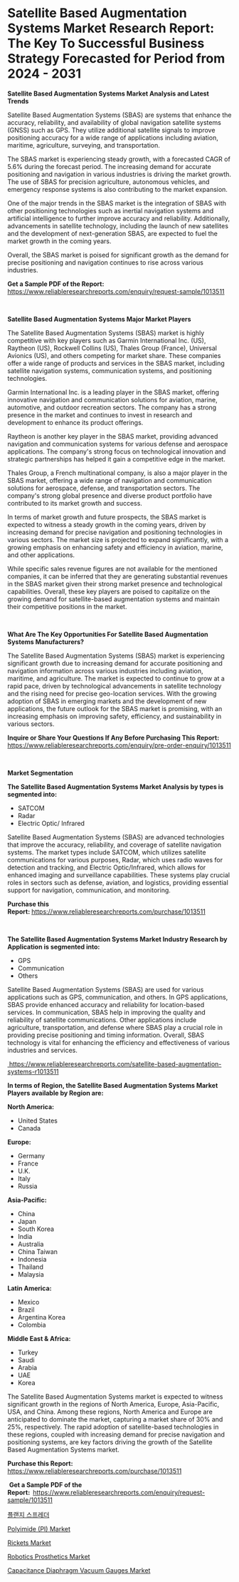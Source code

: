<p><h1>Satellite Based Augmentation Systems Market Research Report: The Key To Successful Business Strategy Forecasted for Period from 2024 - 2031</h1></p><p><strong>Satellite Based Augmentation Systems Market Analysis and Latest Trends</strong></p>
<p><p>Satellite Based Augmentation Systems (SBAS) are systems that enhance the accuracy, reliability, and availability of global navigation satellite systems (GNSS) such as GPS. They utilize additional satellite signals to improve positioning accuracy for a wide range of applications including aviation, maritime, agriculture, surveying, and transportation.</p><p>The SBAS market is experiencing steady growth, with a forecasted CAGR of 5.6% during the forecast period. The increasing demand for accurate positioning and navigation in various industries is driving the market growth. The use of SBAS for precision agriculture, autonomous vehicles, and emergency response systems is also contributing to the market expansion.</p><p>One of the major trends in the SBAS market is the integration of SBAS with other positioning technologies such as inertial navigation systems and artificial intelligence to further improve accuracy and reliability. Additionally, advancements in satellite technology, including the launch of new satellites and the development of next-generation SBAS, are expected to fuel the market growth in the coming years.</p><p>Overall, the SBAS market is poised for significant growth as the demand for precise positioning and navigation continues to rise across various industries.</p></p>
<p><strong>Get a Sample PDF of the Report:&nbsp;</strong> <a href="https://www.reliableresearchreports.com/enquiry/request-sample/1013511">https://www.reliableresearchreports.com/enquiry/request-sample/1013511</a></p>
<p>&nbsp;</p>
<p><strong>Satellite Based Augmentation Systems Major Market Players</strong></p>
<p><p>The Satellite Based Augmentation Systems (SBAS) market is highly competitive with key players such as Garmin International Inc. (US), Raytheon (US), Rockwell Collins (US), Thales Group (France), Universal Avionics (US), and others competing for market share. These companies offer a wide range of products and services in the SBAS market, including satellite navigation systems, communication systems, and positioning technologies.</p><p>Garmin International Inc. is a leading player in the SBAS market, offering innovative navigation and communication solutions for aviation, marine, automotive, and outdoor recreation sectors. The company has a strong presence in the market and continues to invest in research and development to enhance its product offerings.</p><p>Raytheon is another key player in the SBAS market, providing advanced navigation and communication systems for various defense and aerospace applications. The company's strong focus on technological innovation and strategic partnerships has helped it gain a competitive edge in the market.</p><p>Thales Group, a French multinational company, is also a major player in the SBAS market, offering a wide range of navigation and communication solutions for aerospace, defense, and transportation sectors. The company's strong global presence and diverse product portfolio have contributed to its market growth and success.</p><p>In terms of market growth and future prospects, the SBAS market is expected to witness a steady growth in the coming years, driven by increasing demand for precise navigation and positioning technologies in various sectors. The market size is projected to expand significantly, with a growing emphasis on enhancing safety and efficiency in aviation, marine, and other applications.</p><p>While specific sales revenue figures are not available for the mentioned companies, it can be inferred that they are generating substantial revenues in the SBAS market given their strong market presence and technological capabilities. Overall, these key players are poised to capitalize on the growing demand for satellite-based augmentation systems and maintain their competitive positions in the market.</p></p>
<p>&nbsp;</p>
<p><strong>What Are The Key Opportunities For Satellite Based Augmentation Systems Manufacturers?</strong></p>
<p><p>The Satellite Based Augmentation Systems (SBAS) market is experiencing significant growth due to increasing demand for accurate positioning and navigation information across various industries including aviation, maritime, and agriculture. The market is expected to continue to grow at a rapid pace, driven by technological advancements in satellite technology and the rising need for precise geo-location services. With the growing adoption of SBAS in emerging markets and the development of new applications, the future outlook for the SBAS market is promising, with an increasing emphasis on improving safety, efficiency, and sustainability in various sectors.</p></p>
<p><strong>Inquire or Share Your Questions If Any Before Purchasing This Report:</strong> <a href="https://www.reliableresearchreports.com/enquiry/pre-order-enquiry/1013511">https://www.reliableresearchreports.com/enquiry/pre-order-enquiry/1013511</a></p>
<p>&nbsp;</p>
<p><strong>Market Segmentation</strong></p>
<p><strong>The Satellite Based Augmentation Systems Market Analysis by types is segmented into:</strong></p>
<p><ul><li>SATCOM</li><li>Radar</li><li>Electric Optic/ Infrared</li></ul></p>
<p><p>Satellite Based Augmentation Systems (SBAS) are advanced technologies that improve the accuracy, reliability, and coverage of satellite navigation systems. The market types include SATCOM, which utilizes satellite communications for various purposes, Radar, which uses radio waves for detection and tracking, and Electric Optic/Infrared, which allows for enhanced imaging and surveillance capabilities. These systems play crucial roles in sectors such as defense, aviation, and logistics, providing essential support for navigation, communication, and monitoring.</p></p>
<p><strong>Purchase this Report:&nbsp;</strong><a href="https://www.reliableresearchreports.com/purchase/1013511">https://www.reliableresearchreports.com/purchase/1013511</a></p>
<p>&nbsp;</p>
<p><strong>The Satellite Based Augmentation Systems Market Industry Research by Application is segmented into:</strong></p>
<p><ul><li>GPS</li><li>Communication</li><li>Others</li></ul></p>
<p><p>Satellite Based Augmentation Systems (SBAS) are used for various applications such as GPS, communication, and others. In GPS applications, SBAS provide enhanced accuracy and reliability for location-based services. In communication, SBAS help in improving the quality and reliability of satellite communications. Other applications include agriculture, transportation, and defense where SBAS play a crucial role in providing precise positioning and timing information. Overall, SBAS technology is vital for enhancing the efficiency and effectiveness of various industries and services.</p></p>
<p><a href="https://www.reliableresearchreports.com/satellite-based-augmentation-systems-r1013511">&nbsp;https://www.reliableresearchreports.com/satellite-based-augmentation-systems-r1013511</a></p>
<p><strong>In terms of Region, the Satellite Based Augmentation Systems Market Players available by Region are:</strong></p>
<p>
    <p> <strong> North America: </strong>
        <ul>
            <li>United States</li>
            <li>Canada</li>
        </ul>
        </p> 
    <p> <strong> Europe: </strong>
        <ul>
            <li>Germany</li>
            <li>France</li>
            <li>U.K.</li>
            <li>Italy</li>
            <li>Russia</li>
        </ul>
        </p> 
    <p> <strong> Asia-Pacific: </strong>
        <ul>
            <li>China</li>
            <li>Japan</li>
            <li>South Korea</li>
            <li>India</li>
            <li>Australia</li>
            <li>China Taiwan</li>
            <li>Indonesia</li>
            <li>Thailand</li>
            <li>Malaysia</li>
        </ul>
        </p> 
    <p> <strong> Latin America: </strong>
        <ul>
            <li>Mexico</li>
            <li>Brazil</li>
            <li>Argentina Korea</li>
            <li>Colombia</li>
        </ul>
        </p> 
    <p> <strong> Middle East & Africa: </strong>
        <ul>
            <li>Turkey</li>
            <li>Saudi</li>
            <li>Arabia</li>
            <li>UAE</li>
            <li>Korea</li>
        </ul>
    </p>
    </p>
<p><p>The Satellite Based Augmentation Systems market is expected to witness significant growth in the regions of North America, Europe, Asia-Pacific, USA, and China. Among these regions, North America and Europe are anticipated to dominate the market, capturing a market share of 30% and 25%, respectively. The rapid adoption of satellite-based technologies in these regions, coupled with increasing demand for precise navigation and positioning systems, are key factors driving the growth of the Satellite Based Augmentation Systems market.</p></p>
<p><strong>Purchase this Report: </strong><a href="https://www.reliableresearchreports.com/purchase/1013511">https://www.reliableresearchreports.com/purchase/1013511</a></p>
<p>&nbsp;<strong>Get a Sample PDF of the Report:&nbsp;&nbsp;</strong><a href="https://www.reliableresearchreports.com/enquiry/request-sample/1013511">https://www.reliableresearchreports.com/enquiry/request-sample/1013511</a></p>
<p><strong></strong></p>
<p><p><a href="https://medium.com/@clairhane1954/%ED%94%8C%EB%9E%9C%EC%A7%80-%EC%A0%84%ED%8C%8C%EA%B8%B0-%EC%8B%9C%EC%9E%A5-%EC%A1%B0%EC%82%AC-%EB%B3%B4%EA%B3%A0%EC%84%9C-2024%EB%85%84%EB%B6%80%ED%84%B0-2031%EB%85%84%EA%B9%8C%EC%A7%80%EC%9D%98-%EC%97%AD%EC%82%AC%EC%99%80-%EC%98%88%EC%B8%A1-f500f3441089">플랜지 스프레더</a></p><p><a href="https://www.linkedin.com/pulse/decoding-polyimide-pi-market-deep-dive-latest-trends-segmentation-yituf?trackingId=%2FUAlkYzvTQ2Jab43FZsksg%3D%3D">Polyimide (PI) Market</a></p><p><a href="https://github.com/wusalecollins540tpqoz/Market-Research-Report-List-2/blob/main/rickets-market.md">Rickets Market</a></p><p><a href="https://github.com/kathiaseamanalvaradovlprc2h/Market-Research-Report-List-2/blob/main/robotics-prosthetics-market.md">Robotics Prosthetics Market</a></p><p><a href="https://www.linkedin.com/pulse/capacitance-diaphragm-vacuum-gauges-market-trends-analysis-zaeuf">Capacitance Diaphragm Vacuum Gauges Market</a></p></p>